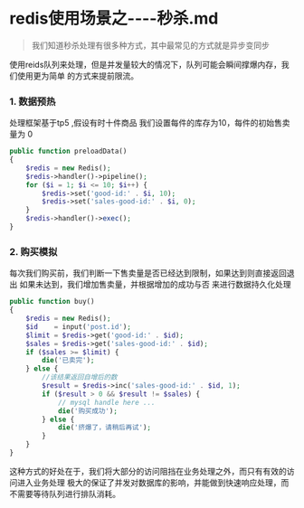 # redis使用场景之----秒杀.md

> 我们知道秒杀处理有很多种方式，其中最常见的方式就是异步变同步

使用reids队列来处理，但是并发量较大的情况下，队列可能会瞬间撑爆内存，我们使用更为简单
的方式来提前限流。


### 1. 数据预热

处理框架基于tp5 ,假设有时十件商品
我们设置每件的库存为10，每件的初始售卖量为 0 

```php
public function preloadData()
{
    $redis = new Redis();
    $redis->handler()->pipeline();
    for ($i = 1; $i <= 10; $i++) {
        $redis->set('good-id:' . $i, 10);
        $redis->set('sales-good-id:' . $i, 0);
    }
    $redis->handler()->exec();
}
````

### 2. 购买模拟

每次我们购买前，我们判断一下售卖量是否已经达到限制，如果达到则直接返回退出
如果未达到，我们增加售卖量，并根据增加的成功与否 来进行数据持久化处理

```php
public function buy()
{
    $redis = new Redis();
    $id    = input('post.id');
    $limit = $redis->get('good-id:' . $id);
    $sales = $redis->get('sales-good-id:' . $id);
    if ($sales >= $limit) {
        die('已卖完');
    } else {
        //该结果返回自增后的数
        $result = $redis->inc('sales-good-id:' . $id, 1);
        if ($result > 0 && $result != $sales) {
            // mysql handle here ...
            die('购买成功');
        } else {
            die('挤爆了，请稍后再试');
        }
    }
}
```

这种方式的好处在于，我们将大部分的访问阻挡在业务处理之外，而只有有效的访问进入业务处理
极大的保证了并发对数据库的影响，并能做到快速响应处理，而不需要等待队列进行排队消耗。


